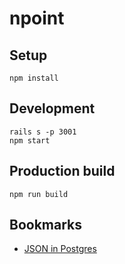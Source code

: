 # npoint

## Setup

```
npm install
```

## Development

```
rails s -p 3001
npm start
```

## Production build

```
npm run build
```

## Bookmarks

* [JSON in Postgres](https://blog.codeship.com/unleash-the-power-of-storing-json-in-postgres/)
